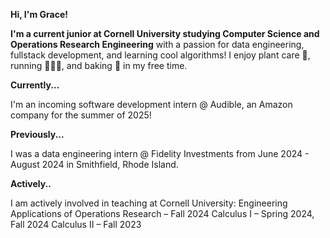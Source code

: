 **Hi, I'm Grace!**

**I'm a current junior at Cornell University studying Computer Science and Operations Research Engineering** with a passion for data engineering, fullstack development, and learning cool algorithms! I enjoy plant care 🌱, running 🏃🏻‍♀️, and baking 🍮 in my free time.


**Currently...**

I'm an incoming software development intern @ Audible, an Amazon company for the summer of 2025! 


**Previously...**

I was a data engineering intern @ Fidelity Investments from June 2024 - August 2024 in Smithfield, Rhode Island.


**Actively..**

I am actively involved in teaching at Cornell University:
Engineering Applications of Operations Research – Fall 2024
Calculus I – Spring 2024, Fall 2024
Calculus II – Fall 2023


<!--
**gracekim57/gracekim57** is a ✨ _special_ ✨ repository because its `README.md` (this file) appears on your GitHub profile.

Here are some ideas to get you started:

- 🔭 I’m currently working on ...
- 🌱 I’m currently learning ...
- 👯 I’m looking to collaborate on ...
- 🤔 I’m looking for help with ...
- 💬 Ask me about ...
- 📫 How to reach me: ...
- 😄 Pronouns: ...
- ⚡ Fun fact: ...
-->
